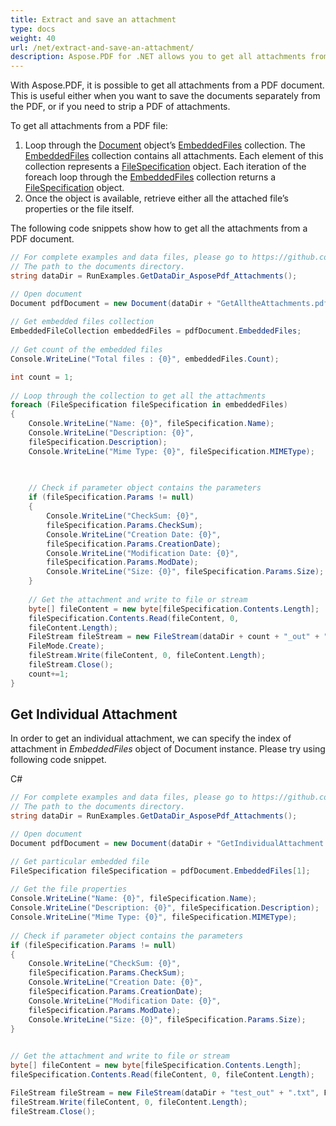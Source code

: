 ```yaml
---
title: Extract and save an attachment 
type: docs
weight: 40
url: /net/extract-and-save-an-attachment/
description: Aspose.PDF for .NET allows you to get all attachments from a PDF document. Also, you can get an individual attachment from your document.
---
```


With Aspose.PDF, it is possible to get all attachments from a PDF document. This is useful either when you want to save the documents separately from the PDF, or if you need to strip a PDF of attachments.

To get all attachments from a PDF file:

1. Loop through the [Document](https://apireference.aspose.com/pdf/net/aspose.pdf/document) object’s [EmbeddedFiles](https://apireference.aspose.com/pdf/net/aspose.pdf/embeddedfilecollection) collection. The [EmbeddedFiles](https://apireference.aspose.com/pdf/net/aspose.pdf/embeddedfilecollection) collection contains all attachments. Each element of this collection represents a [FileSpecification](https://apireference.aspose.com/pdf/net/aspose.pdf/filespecification) object. Each iteration of the foreach loop through the [EmbeddedFiles](https://apireference.aspose.com/pdf/net/aspose.pdf/embeddedfilecollection) collection returns a [FileSpecification](https://apireference.aspose.com/pdf/net/aspose.pdf/filespecification) object.
1. Once the object is available, retrieve either all the attached file’s properties or the file itself.

The following code snippets show how to get all the attachments from a PDF document.
```csharp
// For complete examples and data files, please go to https://github.com/aspose-pdf/Aspose.PDF-for-.NET
// The path to the documents directory.
string dataDir = RunExamples.GetDataDir_AsposePdf_Attachments();

// Open document
Document pdfDocument = new Document(dataDir + "GetAlltheAttachments.pdf");
            
// Get embedded files collection
EmbeddedFileCollection embeddedFiles = pdfDocument.EmbeddedFiles;
            
// Get count of the embedded files
Console.WriteLine("Total files : {0}", embeddedFiles.Count);

int count = 1;
            
// Loop through the collection to get all the attachments
foreach (FileSpecification fileSpecification in embeddedFiles)
{
    Console.WriteLine("Name: {0}", fileSpecification.Name);
    Console.WriteLine("Description: {0}",
    fileSpecification.Description);
    Console.WriteLine("Mime Type: {0}", fileSpecification.MIMEType);

    
    
    // Check if parameter object contains the parameters
    if (fileSpecification.Params != null)
    {
        Console.WriteLine("CheckSum: {0}",
        fileSpecification.Params.CheckSum);
        Console.WriteLine("Creation Date: {0}",
        fileSpecification.Params.CreationDate);
        Console.WriteLine("Modification Date: {0}",
        fileSpecification.Params.ModDate);
        Console.WriteLine("Size: {0}", fileSpecification.Params.Size);
    }
    
    // Get the attachment and write to file or stream
    byte[] fileContent = new byte[fileSpecification.Contents.Length];
    fileSpecification.Contents.Read(fileContent, 0,
    fileContent.Length);
    FileStream fileStream = new FileStream(dataDir + count + "_out" + ".txt",
    FileMode.Create);
    fileStream.Write(fileContent, 0, fileContent.Length);
    fileStream.Close();
    count+=1;
}
```
## Get Individual Attachment
In order to get an individual attachment, we can specify the index of attachment in *EmbeddedFiles* object of Document instance. Please try using following code snippet.

C#
```csharp
// For complete examples and data files, please go to https://github.com/aspose-pdf/Aspose.PDF-for-.NET
// The path to the documents directory.
string dataDir = RunExamples.GetDataDir_AsposePdf_Attachments();

// Open document
Document pdfDocument = new Document(dataDir + "GetIndividualAttachment.pdf");

// Get particular embedded file
FileSpecification fileSpecification = pdfDocument.EmbeddedFiles[1];
            
// Get the file properties
Console.WriteLine("Name: {0}", fileSpecification.Name);
Console.WriteLine("Description: {0}", fileSpecification.Description);
Console.WriteLine("Mime Type: {0}", fileSpecification.MIMEType);
            
// Check if parameter object contains the parameters
if (fileSpecification.Params != null)
{
    Console.WriteLine("CheckSum: {0}",
    fileSpecification.Params.CheckSum);
    Console.WriteLine("Creation Date: {0}",
    fileSpecification.Params.CreationDate);
    Console.WriteLine("Modification Date: {0}",
    fileSpecification.Params.ModDate);
    Console.WriteLine("Size: {0}", fileSpecification.Params.Size);
}

            
// Get the attachment and write to file or stream
byte[] fileContent = new byte[fileSpecification.Contents.Length];
fileSpecification.Contents.Read(fileContent, 0, fileContent.Length);

FileStream fileStream = new FileStream(dataDir + "test_out" + ".txt", FileMode.Create);
fileStream.Write(fileContent, 0, fileContent.Length);
fileStream.Close();
```
